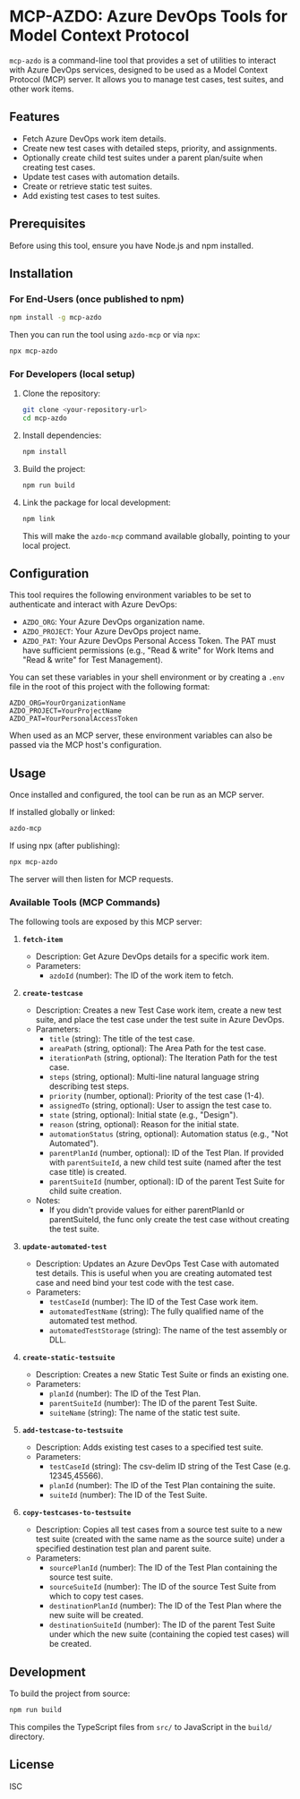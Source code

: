 # MCP-AZDO: Azure DevOps Tools for Model Context Protocol

`mcp-azdo` is a command-line tool that provides a set of utilities to interact with Azure DevOps services, designed to be used as a Model Context Protocol (MCP) server. It allows you to manage test cases, test suites, and other work items.

## Features

*   Fetch Azure DevOps work item details.
*   Create new test cases with detailed steps, priority, and assignments.
*   Optionally create child test suites under a parent plan/suite when creating test cases.
*   Update test cases with automation details.
*   Create or retrieve static test suites.
*   Add existing test cases to test suites.

## Prerequisites

Before using this tool, ensure you have Node.js and npm installed.

## Installation

### For End-Users (once published to npm)

```bash
npm install -g mcp-azdo
```
Then you can run the tool using `azdo-mcp` or via `npx`:
```bash
npx mcp-azdo
```

### For Developers (local setup)

1.  Clone the repository:
    ```bash
    git clone <your-repository-url>
    cd mcp-azdo
    ```
2.  Install dependencies:
    ```bash
    npm install
    ```
3.  Build the project:
    ```bash
    npm run build
    ```
4.  Link the package for local development:
    ```bash
    npm link
    ```
    This will make the `azdo-mcp` command available globally, pointing to your local project.

## Configuration

This tool requires the following environment variables to be set to authenticate and interact with Azure DevOps:

*   `AZDO_ORG`: Your Azure DevOps organization name.
*   `AZDO_PROJECT`: Your Azure DevOps project name.
*   `AZDO_PAT`: Your Azure DevOps Personal Access Token. The PAT must have sufficient permissions (e.g., "Read & write" for Work Items and "Read & write" for Test Management).

You can set these variables in your shell environment or by creating a `.env` file in the root of this project with the following format:

```env
AZDO_ORG=YourOrganizationName
AZDO_PROJECT=YourProjectName
AZDO_PAT=YourPersonalAccessToken
```

When used as an MCP server, these environment variables can also be passed via the MCP host's configuration.

## Usage

Once installed and configured, the tool can be run as an MCP server.

If installed globally or linked:
```bash
azdo-mcp
```

If using npx (after publishing):
```bash
npx mcp-azdo
```

The server will then listen for MCP requests.

### Available Tools (MCP Commands)

The following tools are exposed by this MCP server:

1.  **`fetch-item`**
    *   Description: Get Azure DevOps details for a specific work item.
    *   Parameters:
        *   `azdoId` (number): The ID of the work item to fetch.

2.  **`create-testcase`**
    *   Description: Creates a new Test Case work item, create a new test suite, and place the test case under the test suite in Azure DevOps.
    *   Parameters:
        *   `title` (string): The title of the test case.
        *   `areaPath` (string, optional): The Area Path for the test case.
        *   `iterationPath` (string, optional): The Iteration Path for the test case.
        *   `steps` (string, optional): Multi-line natural language string describing test steps.
        *   `priority` (number, optional): Priority of the test case (1-4).
        *   `assignedTo` (string, optional): User to assign the test case to.
        *   `state` (string, optional): Initial state (e.g., "Design").
        *   `reason` (string, optional): Reason for the initial state.
        *   `automationStatus` (string, optional): Automation status (e.g., "Not Automated").
        *   `parentPlanId` (number, optional): ID of the Test Plan. If provided with `parentSuiteId`, a new child test suite (named after the test case title) is created.
        *   `parentSuiteId` (number, optional): ID of the parent Test Suite for child suite creation.
    *   Notes:
        *   If you didn't provide values for either parentPlanId or parentSuiteId, the func only create the test case without creating the test suite.

3.  **`update-automated-test`**
    *   Description: Updates an Azure DevOps Test Case with automated test details. This is useful when you are creating automated test case and need bind your test code with the test case.
    *   Parameters:
        *   `testCaseId` (number): The ID of the Test Case work item.
        *   `automatedTestName` (string): The fully qualified name of the automated test method.
        *   `automatedTestStorage` (string): The name of the test assembly or DLL.

4.  **`create-static-testsuite`**
    *   Description: Creates a new Static Test Suite or finds an existing one.
    *   Parameters:
        *   `planId` (number): The ID of the Test Plan.
        *   `parentSuiteId` (number): The ID of the parent Test Suite.
        *   `suiteName` (string): The name of the static test suite.

5.  **`add-testcase-to-testsuite`**
    *   Description: Adds existing test cases to a specified test suite.
    *   Parameters:
        *   `testCaseId` (string): The csv-delim ID string of the Test Case (e.g. 12345,45566).
        *   `planId` (number): The ID of the Test Plan containing the suite.
        *   `suiteId` (number): The ID of the Test Suite.

6.  **`copy-testcases-to-testsuite`**
    *   Description: Copies all test cases from a source test suite to a new test suite (created with the same name as the source suite) under a specified destination test plan and parent suite.
    *   Parameters:
        *   `sourcePlanId` (number): The ID of the Test Plan containing the source test suite.
        *   `sourceSuiteId` (number): The ID of the source Test Suite from which to copy test cases.
        *   `destinationPlanId` (number): The ID of the Test Plan where the new suite will be created.
        *   `destinationSuiteId` (number): The ID of the parent Test Suite under which the new suite (containing the copied test cases) will be created.

## Development

To build the project from source:
```bash
npm run build
```
This compiles the TypeScript files from `src/` to JavaScript in the `build/` directory.

## License

ISC
